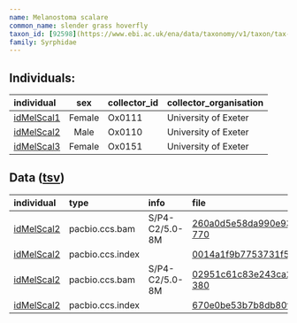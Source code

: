```yaml
---
name: Melanostoma scalare
common_name: slender grass hoverfly
taxon_id: [92598](https://www.ebi.ac.uk/ena/data/taxonomy/v1/taxon/tax-id/92598)order: Diptera
family: Syrphidae
---
```


## Individuals:

| individual | sex | collector_id | collector_organisation |
| :--------- | :-: | :----------- | :--------------------- |
| [idMelScal1](idMelScal1.md) | Female | Ox0111 | University of Exeter |
| [idMelScal2](idMelScal2.md) | Male | Ox0110 | University of Exeter |
| [idMelScal3](idMelScal3.md) | Female | Ox0151 | University of Exeter |

## Data ([tsv](Melanostoma_scalare_data.tsv))

| individual | type | info | file |
| :--------- | :--- | :--- | :--- |
| [idMelScal2](idMelScal2.md) | pacbio.ccs.bam | S/P4-C2/5.0-8M | [260a0d5e58da990e9333ccb72f276ed0-770](https://darwin.cog.sanger.ac.uk/insects/Melanostoma_scalare/idMelScal2/genomic_data/pacbio/m64089_200214_173008.ccs.bam) |
| [idMelScal2](idMelScal2.md) | pacbio.ccs.index |  | [0014a1f9b7753731f5a58eced5e48f3d](https://darwin.cog.sanger.ac.uk/insects/Melanostoma_scalare/idMelScal2/genomic_data/pacbio/m64089_200214_173008.ccs.bam.pbi) |
| [idMelScal2](idMelScal2.md) | pacbio.ccs.bam | S/P4-C2/5.0-8M | [02951c61c83e243ca283487656508bf0-380](https://darwin.cog.sanger.ac.uk/insects/Melanostoma_scalare/idMelScal2/genomic_data/pacbio/m64094_191126_131532.bc1002_BAK8A_OA--bc1002_BAK8A_OA.ccs.bam) |
| [idMelScal2](idMelScal2.md) | pacbio.ccs.index |  | [670e0be53b7b8db80fe06dbde256c7a3](https://darwin.cog.sanger.ac.uk/insects/Melanostoma_scalare/idMelScal2/genomic_data/pacbio/m64094_191126_131532.bc1002_BAK8A_OA--bc1002_BAK8A_OA.ccs.bam.pbi) |
